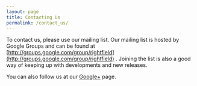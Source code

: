 ```yaml
---
layout: page
title: Contacting Us
permalink: /contact_us/
---
```


To contact us, please use our mailing list. Our mailing list is hosted by Google Groups and can be found at [http://groups.google.com/group/rightfield](http://groups.google.com/group/rightfield) . Joining the list is also a good way of keeping up with developments and new releases.

You can also follow us at our [Google+](https://plus.google.com/+RightfieldOrgUkSci/about) page.